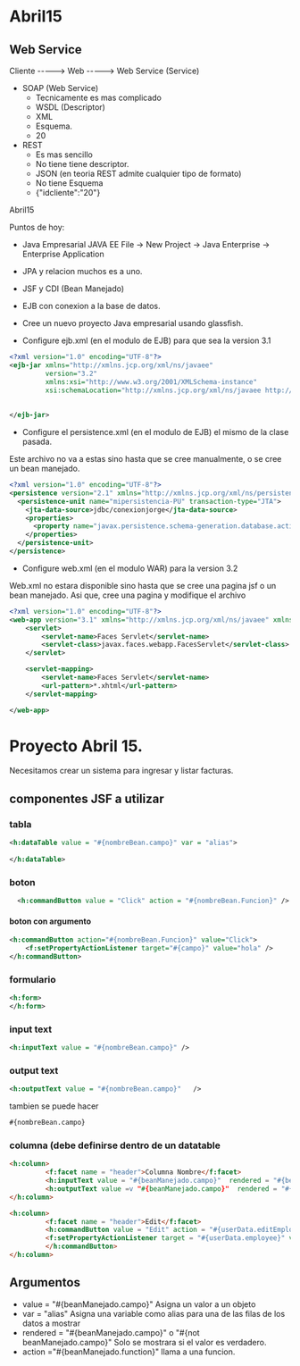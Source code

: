 # Abril15
## Web Service

Cliente -----> Web -----> Web Service (Service)

* SOAP (Web Service)
  * Tecnicamente es mas complicado
  * WSDL (Descriptor)
  * XML
  * Esquema.
  * <cliente><idcliente type="integer">20</idcliente></cliente>
* REST
  * Es mas sencillo
  * No tiene tiene descriptor.
  * JSON (en teoria REST admite cualquier tipo de formato)
  * No tiene Esquema
  * {"idcliente":"20"}





Abril15

Puntos de hoy:

* Java Empresarial JAVA EE  File -> New Project -> Java Enterprise -> Enterprise Application
* JPA y relacion muchos es a uno.
* JSF y CDI (Bean Manejado)
* EJB con conexion a la base de datos.

* Cree un nuevo proyecto Java empresarial usando glassfish.
* Configure ejb.xml (en el modulo de EJB) para que sea la version 3.1

```xml
<?xml version="1.0" encoding="UTF-8"?>
<ejb-jar xmlns="http://xmlns.jcp.org/xml/ns/javaee"
         version="3.2"
         xmlns:xsi="http://www.w3.org/2001/XMLSchema-instance"
         xsi:schemaLocation="http://xmlns.jcp.org/xml/ns/javaee http://xmlns.jcp.org/xml/ns/javaee/ejb-jar_3_2.xsd">
    
    
</ejb-jar>
```


* Configure el persistence.xml (en el modulo de EJB) el mismo de la clase pasada.

Este archivo no va a estas sino hasta que se cree manualmente, o se cree un bean manejado.

```xml
<?xml version="1.0" encoding="UTF-8"?>
<persistence version="2.1" xmlns="http://xmlns.jcp.org/xml/ns/persistence" xmlns:xsi="http://www.w3.org/2001/XMLSchema-instance" xsi:schemaLocation="http://xmlns.jcp.org/xml/ns/persistence http://xmlns.jcp.org/xml/ns/persistence/persistence_2_1.xsd">
  <persistence-unit name="mipersistencia-PU" transaction-type="JTA">
    <jta-data-source>jdbc/conexionjorge</jta-data-source>
    <properties>
      <property name="javax.persistence.schema-generation.database.action" value="create"/>
    </properties>
  </persistence-unit>
</persistence>

```


* Configure web.xml (en el modulo WAR) para la version 3.2

Web.xml no estara disponible sino hasta que se cree una pagina jsf o un bean manejado. Asi que, cree una pagina y modifique el archivo

```xml
<?xml version="1.0" encoding="UTF-8"?>
<web-app version="3.1" xmlns="http://xmlns.jcp.org/xml/ns/javaee" xmlns:xsi="http://www.w3.org/2001/XMLSchema-instance" xsi:schemaLocation="http://xmlns.jcp.org/xml/ns/javaee           http://xmlns.jcp.org/xml/ns/javaee/web-app_3_1.xsd">
    <servlet>
        <servlet-name>Faces Servlet</servlet-name>
        <servlet-class>javax.faces.webapp.FacesServlet</servlet-class>
    </servlet>

    <servlet-mapping>
        <servlet-name>Faces Servlet</servlet-name>
        <url-pattern>*.xhtml</url-pattern>
    </servlet-mapping>

</web-app>
```

# Proyecto Abril 15.

Necesitamos crear un sistema para ingresar y listar facturas.

## componentes JSF a utilizar

### tabla  

```xml
<h:dataTable value = "#{nombreBean.campo}" var = "alias">
  
</h:dataTable>  
```

###  boton

```xml
  <h:commandButton value = "Click" action = "#{nombreBean.Funcion}" />
```

#### boton con argumento

```xml
<h:commandButton action="#{nombreBean.Funcion}" value="Click">
    <f:setPropertyActionListener target="#{campo}" value="hola" />
</h:commandButton>
```

###  formulario

```xml
<h:form>
</h:form>
```

### input text

```xml
<h:inputText value = "#{nombreBean.campo}" />
```

### output text

```xml
<h:outputText value = "#{nombreBean.campo}"   />
```
tambien se puede hacer

```html
#{nombreBean.campo}
```

### columna (debe definirse dentro de un datatable


```html
<h:column>
         <f:facet name = "header">Columna Nombre</f:facet>
         <h:inputText value = "#{beanManejado.campo}"  rendered = "#{beanManejado.editando}" />
         <h:outputText value =v "#{beanManejado.campo}"  rendered = "#{not beanManejado.editando}" />
</h:column>

```

```html
<h:column>
         <f:facet name = "header">Edit</f:facet>
         <h:commandButton value = "Edit" action = "#{userData.editEmployee}" rendered = "#{not employee.canEdit}">        
         <f:setPropertyActionListener target = "#{userData.employee}" value = "#{employee}" />
         </h:commandButton>
</h:column>
```




## Argumentos

* value = "#{beanManejado.campo}"   Asigna un valor a un objeto   
* var = "alias"  Asigna una variable como alias para una de las filas de los datos a mostrar
* rendered = "#{beanManejado.campo}" o "#{not beanManejado.campo}"  Solo se mostrara si el valor es verdadero.  
* action ="#{beanManejado.function}" llama a una funcion.







